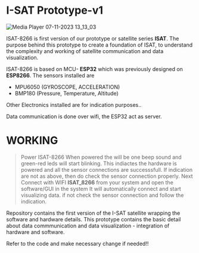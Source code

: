 # I-SAT Prototype-v1

![Media Player 07-11-2023 13_13_03](https://github.com/Aerosat-Launch-Program/Prototype-v1/assets/76823828/0b895ff9-559f-4c5a-9299-9d79bf965064)

ISAT-8266 is first version of our prototype or satellite series **ISAT**. The purpose behind this prototype to create a foundation of ISAT, to understand
the complexity and working of satellite communication and data visualization.

ISAT-8266 is based on MCU- **ESP32** which was previously designed on **ESP8266**. The sensors installed are
- MPU6050 (GYROSCOPE, ACCELERATION)
- BMP180  (Pressure, Temperature, Altitude)

Other Electronics installed are for indication purposes..

Data communication is done over wifi, the ESP32 act as server.

# WORKING
> Power ISAT-8266
> When powered the will be one beep sound and green-red leds will start blinking. This indiactes the hardware is powered and all the sensor connections are successsfull.
> If indication are not as above, then do check the sensor connection properly.
> Next Connect with WIFI **ISAT_8266** from your system and open the software/GUI in the system
> It will automatically connect and start visualizing data.
> if not check the sensor connection and follow the indication.

Repository contains the first version of the I-SAT satellite wrapping the software and hardware details.
This prototype contains the basic detail about data commmunication and data visualization - integration of hardware and software.

Refer to the code and make necessary change if needed!!
